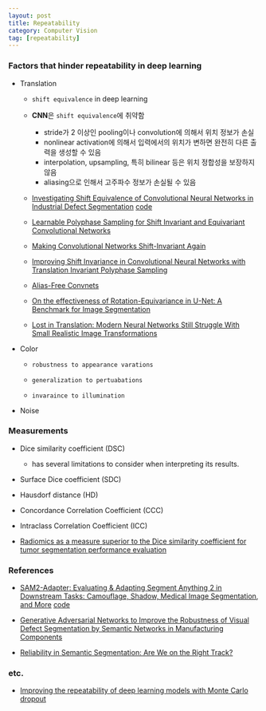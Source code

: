 ```yaml
---
layout: post
title: Repeatability
category: Computer Vision
tag: [repeatability]
---
```



### Factors that hinder repeatability in deep learning

- Translation 

    - `shift equivalence` in deep learning

    - **CNN**은 `shift equivalence`에 취약함
        - stride가 2 이상인 pooling이나 convolution에 의해서 위치 정보가 손실
        - nonlinear activation에 의해서 입력에서의 위치가 변하면 완전히 다른 출력을 생성할 수 있음
        - interpolation, upsampling, 특히 bilinear 등은 위치 정합성을 보장하지 않음
        - aliasing으로 인해서 고주파수 정보가 손실될 수 있음


    - [Investigating Shift Equivalence of Convolutional Neural Networks in Industrial Defect Segmentation](https://arxiv.org/pdf/2309.16902) [code](https://github.com/xiaozhen228/CAPS)


    - [Learnable Polyphase Sampling for Shift Invariant and Equivariant Convolutional Networks](https://arxiv.org/pdf/2210.08001)

    - [Making Convolutional Networks Shift-Invariant Again](https://arxiv.org/pdf/1904.11486)

    - [Improving Shift Invariance in Convolutional Neural Networks with Translation Invariant Polyphase Sampling](https://openaccess.thecvf.com/content/WACV2025/papers/Saha_Improving_Shift_Invariance_in_Convolutional_Neural_Networks_with_Translation_Invariant_WACV_2025_paper.pdf)

    - [Alias-Free Convnets](https://arxiv.org/pdf/2303.08085)

    - [On the effectiveness of Rotation-Equivariance in U-Net: A Benchmark for Image Segmentation](https://arxiv.org/pdf/2412.09182)

    - [Lost in Translation: Modern Neural Networks Still Struggle With Small Realistic Image Transformations](https://arxiv.org/pdf/2404.07153)

- Color

    - `robustness to appearance varations`
    
    - `generalization to pertuabations`

    - `invaraince to illumination`

- Noise


### Measurements

- Dice similarity coefficient (DSC)

    - has several limitations to consider when interpreting its results.

- Surface Dice coefficient (SDC)

- Hausdorf distance (HD)

- Concordance Correlation Coefficient (CCC)

- Intraclass Correlation Coefficient (ICC)


- [Radiomics as a measure superior to the Dice similarity coefficient for tumor segmentation performance evaluation](https://arxiv.org/pdf/2310.20039)


### References

- [SAM2-Adapter: Evaluating & Adapting Segment Anything 2 in Downstream Tasks: Camouflage, Shadow, Medical Image Segmentation, and More](https://arxiv.org/pdf/2408.04579) [code](https://github.com/tianrun-chen/SAM-Adapter-PyTorch/tree/SAM2-Adapter-for-Segment-Anything-2?tab=readme-ov-file)

- [Generative Adversarial Networks to Improve the Robustness of Visual Defect Segmentation by Semantic Networks in Manufacturing Components](https://www.mdpi.com/2076-3417/11/14/6368?utm_source=chatgpt.com)

- [Reliability in Semantic Segmentation: Are We on the Right Track?](https://arxiv.org/pdf/2303.11298)

### etc.

- [Improving the repeatability of deep learning models with Monte Carlo dropout](https://arxiv.org/pdf/2202.07562)
